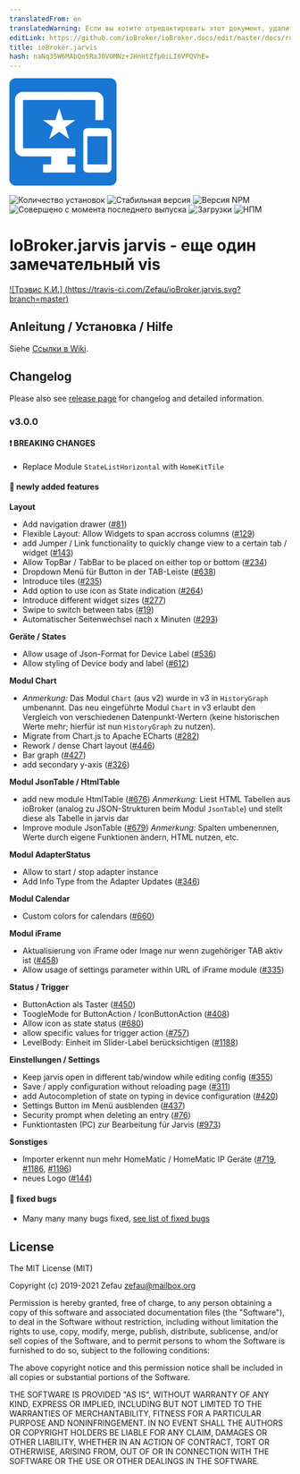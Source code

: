 ```yaml
---
translatedFrom: en
translatedWarning: Если вы хотите отредактировать этот документ, удалите поле «translationFrom», в противном случае этот документ будет снова автоматически переведен
editLink: https://github.com/ioBroker/ioBroker.docs/edit/master/docs/ru/adapterref/iobroker.jarvis/README.md
title: ioBroker.jarvis
hash: naNq35W6MAbQo5RaJ0VOMNz+JHnHtZfp0iLI6VPQVhE=
---
```

![Логотип](../../../en/adapterref/iobroker.jarvis/admin/jarvis.png)

![Количество установок](https://iobroker.live/badges/jarvis-installed.svg)
![Стабильная версия](https://iobroker.live/badges/jarvis-stable.svg)
![Версия NPM](http://img.shields.io/npm/v/iobroker.jarvis.svg)
![Совершено с момента последнего выпуска](https://img.shields.io/github/commits-since/Zefau/ioBroker.jarvis/latest.svg)
![Загрузки](https://img.shields.io/npm/dm/iobroker.jarvis.svg)
![НПМ](https://nodei.co/npm/iobroker.jarvis.png?downloads=true)

# IoBroker.jarvis jarvis - еще один замечательный vis
[![Трэвис К.И.] (https://travis-ci.com/Zefau/ioBroker.jarvis.svg?branch=master)](https://travis-ci.com/Zefau/ioBroker.jarvis)

## Anleitung / Установка / Hilfe
Siehe [Ссылки в Wiki](https://github.com/Zefau/ioBroker.jarvis/wiki).

## Changelog

Please also see [release page](https://github.com/Zefau/ioBroker.jarvis/releases) for changelog and detailed information.


### v3.0.0

#### :exclamation: BREAKING CHANGES
- Replace Module `StateListHorizontal` with `HomeKitTile`

#### :star2: newly added features
**Layout**
- Add navigation drawer ([#81](https://github.com/Zefau/ioBroker.jarvis/issues/81))
- Flexible Layout: Allow Widgets to span accross columns ([#129](https://github.com/Zefau/ioBroker.jarvis/issues/129))
- add Jumper / Link functionality to quickly change view to a certain tab / widget ([#143](https://github.com/Zefau/ioBroker.jarvis/issues/143))
- Allow TopBar / TabBar to be placed on either top or bottom ([#234](https://github.com/Zefau/ioBroker.jarvis/issues/234))
- Dropdown Menü für Button in der TAB-Leiste ([#638](https://github.com/Zefau/ioBroker.jarvis/issues/638))
- Introduce tiles ([#235](https://github.com/Zefau/ioBroker.jarvis/issues/235))
- Add option to use icon as State indication ([#264](https://github.com/Zefau/ioBroker.jarvis/issues/264))
- Introduce different widget sizes ([#277](https://github.com/Zefau/ioBroker.jarvis/issues/277))
- Swipe to switch between tabs ([#19](https://github.com/Zefau/ioBroker.jarvis/issues/19))
- Automatischer Seitenwechsel nach x Minuten ([#293](https://github.com/Zefau/ioBroker.jarvis/issues/293))

**Geräte / States**
- Allow usage of Json-Format for Device Label ([#536](https://github.com/Zefau/ioBroker.jarvis/issues/536))
- Allow styling of Device body and label ([#612](https://github.com/Zefau/ioBroker.jarvis/issues/612))

**Modul Chart**
- *Anmerkung:* Das Modul `Chart` (aus v2) wurde in v3 in `HistoryGraph` umbenannt. Das neu eingeführte Modul `Chart` in v3 erlaubt den Vergleich von verschiedenen Datenpunkt-Wertern (keine historischen Werte mehr; hierfür ist nun `HistoryGraph` zu nutzen).
- Migrate from Chart.js to Apache ECharts ([#282](https://github.com/Zefau/ioBroker.jarvis/issues/282))
- Rework / dense Chart layout ([#446](https://github.com/Zefau/ioBroker.jarvis/issues/446))
- Bar graph ([#427](https://github.com/Zefau/ioBroker.jarvis/issues/427))
- add secondary y-axis ([#326](https://github.com/Zefau/ioBroker.jarvis/issues/326))

**Modul JsonTable / HtmlTable**
- add new module HtmlTable ([#676](https://github.com/Zefau/ioBroker.jarvis/issues/676)) 
  *Anmerkung:* Liest HTML Tabellen aus ioBroker (analog zu JSON-Strukturen beim Modul `JsonTable`) und stellt diese als Tabelle in jarvis dar
- Improve module JsonTable ([#679](https://github.com/Zefau/ioBroker.jarvis/issues/679)) 
  *Anmerkung:* Spalten umbenennen, Werte durch eigene Funktionen ändern, HTML nutzen, etc.

**Modul AdapterStatus**
- Allow to start / stop adapter instance
- Add Info Type from the Adapter Updates ([#346](https://github.com/Zefau/ioBroker.jarvis/issues/346))

**Modul Calendar**
- Custom colors for calendars ([#660](https://github.com/Zefau/ioBroker.jarvis/issues/660))

**Modul iFrame**
- Aktualisierung von iFrame oder Image nur wenn zugehöriger TAB aktiv ist ([#458](https://github.com/Zefau/ioBroker.jarvis/issues/458))
- Allow usage of settings parameter within URL of iFrame module ([#335](https://github.com/Zefau/ioBroker.jarvis/issues/335))

**Status / Trigger**
- ButtonAction als Taster ([#450](https://github.com/Zefau/ioBroker.jarvis/issues/450))
- ToogleMode for ButtonAction / IconButtonAction ([#408](https://github.com/Zefau/ioBroker.jarvis/issues/408))
- Allow icon as state status ([#680](https://github.com/Zefau/ioBroker.jarvis/issues/680))
- allow specific values for trigger action ([#757](https://github.com/Zefau/ioBroker.jarvis/issues/757))
- LevelBody: Einheit im Slider-Label berücksichtigen ([#1188](https://github.com/Zefau/ioBroker.jarvis/issues/1188))

**Einstellungen / Settings**
- Keep jarvis open in different tab/window while editing config ([#355](https://github.com/Zefau/ioBroker.jarvis/issues/355))
- Save / apply configuration without reloading page ([#311](https://github.com/Zefau/ioBroker.jarvis/issues/311))
- add Autocompletion of state on typing in device configuration ([#420](https://github.com/Zefau/ioBroker.jarvis/issues/420))
- Settings Button im Menü ausblenden ([#437](https://github.com/Zefau/ioBroker.jarvis/issues/437))
- Security prompt when deleting an entry ([#76](https://github.com/Zefau/ioBroker.jarvis/issues/76))
- Funktiontasten (PC) zur Bearbeitung für Jarvis ([#973](https://github.com/Zefau/ioBroker.jarvis/issues/973))

**Sonstiges**
- Importer erkennt nun mehr HomeMatic / HomeMatic IP Geräte ([#719](https://github.com/Zefau/ioBroker.jarvis/issues/719), [#1186](https://github.com/Zefau/ioBroker.jarvis/issues/1186), [#1196](https://github.com/Zefau/ioBroker.jarvis/issues/1196))
- neues Logo ([#144](https://github.com/Zefau/ioBroker.jarvis/issues/144))


#### :bug: fixed bugs
- Many many many bugs fixed, [see list of fixed bugs](https://github.com/Zefau/ioBroker.jarvis/issues?q=is%3Aissue+project%3AZefau%2FioBroker.jarvis%2F4+label%3A%22%3Abug%3A+bug%22+)

## License
The MIT License (MIT)

Copyright (c) 2019-2021 Zefau <zefau@mailbox.org>

Permission is hereby granted, free of charge, to any person obtaining a copy
of this software and associated documentation files (the "Software"), to deal
in the Software without restriction, including without limitation the rights
to use, copy, modify, merge, publish, distribute, sublicense, and/or sell
copies of the Software, and to permit persons to whom the Software is
furnished to do so, subject to the following conditions:

The above copyright notice and this permission notice shall be included in
all copies or substantial portions of the Software.

THE SOFTWARE IS PROVIDED "AS IS", WITHOUT WARRANTY OF ANY KIND, EXPRESS OR
IMPLIED, INCLUDING BUT NOT LIMITED TO THE WARRANTIES OF MERCHANTABILITY,
FITNESS FOR A PARTICULAR PURPOSE AND NONINFRINGEMENT. IN NO EVENT SHALL THE
AUTHORS OR COPYRIGHT HOLDERS BE LIABLE FOR ANY CLAIM, DAMAGES OR OTHER
LIABILITY, WHETHER IN AN ACTION OF CONTRACT, TORT OR OTHERWISE, ARISING FROM,
OUT OF OR IN CONNECTION WITH THE SOFTWARE OR THE USE OR OTHER DEALINGS IN
THE SOFTWARE.